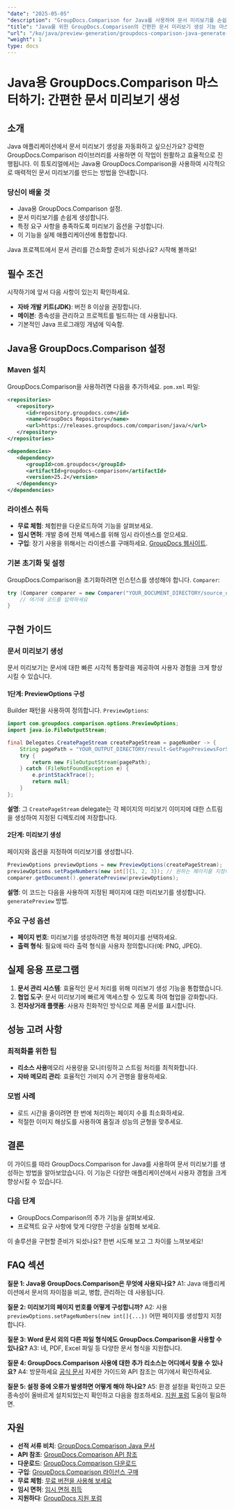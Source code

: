 ```yaml
---
"date": "2025-05-05"
"description": "GroupDocs.Comparison for Java를 사용하여 문서 미리보기를 손쉽게 생성하는 방법을 알아보세요. 애플리케이션의 사용자 경험을 향상시켜 보세요."
"title": "Java를 위한 GroupDocs.Comparison의 간편한 문서 미리보기 생성 기능 마스터하기"
"url": "/ko/java/preview-generation/groupdocs-comparison-java-generate-previews/"
"weight": 1
type: docs
---
```

# Java용 GroupDocs.Comparison 마스터하기: 간편한 문서 미리보기 생성

## 소개

Java 애플리케이션에서 문서 미리보기 생성을 자동화하고 싶으신가요? 강력한 GroupDocs.Comparison 라이브러리를 사용하면 이 작업이 원활하고 효율적으로 진행됩니다. 이 튜토리얼에서는 Java용 GroupDocs.Comparison을 사용하여 시각적으로 매력적인 문서 미리보기를 만드는 방법을 안내합니다.

### 당신이 배울 것
- Java용 GroupDocs.Comparison 설정.
- 문서 미리보기를 손쉽게 생성합니다.
- 특정 요구 사항을 충족하도록 미리보기 옵션을 구성합니다.
- 이 기능을 실제 애플리케이션에 통합합니다.

Java 프로젝트에서 문서 관리를 간소화할 준비가 되셨나요? 시작해 볼까요!

## 필수 조건

시작하기에 앞서 다음 사항이 있는지 확인하세요.

- **자바 개발 키트(JDK)**: 버전 8 이상을 권장합니다.
- **메이븐**: 종속성을 관리하고 프로젝트를 빌드하는 데 사용됩니다.
- 기본적인 Java 프로그래밍 개념에 익숙함.

## Java용 GroupDocs.Comparison 설정

### Maven 설치

GroupDocs.Comparison을 사용하려면 다음을 추가하세요. `pom.xml` 파일:

```xml
<repositories>
   <repository>
      <id>repository.groupdocs.com</id>
      <name>GroupDocs Repository</name>
      <url>https://releases.groupdocs.com/comparison/java/</url>
   </repository>
</repositories>

<dependencies>
   <dependency>
      <groupId>com.groupdocs</groupId>
      <artifactId>groupdocs-comparison</artifactId>
      <version>25.2</version>
   </dependency>
</dependencies>
```

### 라이센스 취득

- **무료 체험**: 체험판을 다운로드하여 기능을 살펴보세요.
- **임시 면허**: 개발 중에 전체 액세스를 위해 임시 라이센스를 얻으세요.
- **구입**: 장기 사용을 위해서는 라이센스를 구매하세요. [GroupDocs 웹사이트](https://purchase.groupdocs.com/buy).

### 기본 초기화 및 설정

GroupDocs.Comparison을 초기화하려면 인스턴스를 생성해야 합니다. `Comparer`:

```java
try (Comparer comparer = new Comparer("YOUR_DOCUMENT_DIRECTORY/source_document.docx")) {
    // 여기에 코드를 입력하세요
}
```

## 구현 가이드

### 문서 미리보기 생성

문서 미리보기는 문서에 대한 빠른 시각적 통찰력을 제공하여 사용자 경험을 크게 향상시킬 수 있습니다.

#### 1단계: PreviewOptions 구성

Builder 패턴을 사용하여 정의합니다. `PreviewOptions`:

```java
import com.groupdocs.comparison.options.PreviewOptions;
import java.io.FileOutputStream;

final Delegates.CreatePageStream createPageStream = pageNumber -> {
    String pagePath = "YOUR_OUTPUT_DIRECTORY/result-GetPagePreviewsForSourceDocument_" + pageNumber + ".png";
    try {
        return new FileOutputStream(pagePath);
    } catch (FileNotFoundException e) {
        e.printStackTrace();
        return null;
    }
};
```

**설명**: 그 `CreatePageStream` delegate는 각 페이지의 미리보기 이미지에 대한 스트림을 생성하여 지정된 디렉토리에 저장합니다.

#### 2단계: 미리보기 생성

페이지와 옵션을 지정하여 미리보기를 생성합니다.

```java
PreviewOptions previewOptions = new PreviewOptions(createPageStream);
previewOptions.setPageNumbers(new int[]{1, 2, 3}); // 원하는 페이지를 지정하세요
comparer.getDocument().generatePreview(previewOptions);
```

**설명**: 이 코드는 다음을 사용하여 지정된 페이지에 대한 미리보기를 생성합니다. `generatePreview` 방법.

### 주요 구성 옵션

- **페이지 번호**: 미리보기를 생성하려면 특정 페이지를 선택하세요.
- **출력 형식**: 필요에 따라 출력 형식을 사용자 정의합니다(예: PNG, JPEG).

## 실제 응용 프로그램

1. **문서 관리 시스템**: 효율적인 문서 처리를 위해 미리보기 생성 기능을 통합했습니다.
2. **협업 도구**: 문서 미리보기에 빠르게 액세스할 수 있도록 하여 협업을 강화합니다.
3. **전자상거래 플랫폼**: 사용자 친화적인 방식으로 제품 문서를 표시합니다.

## 성능 고려 사항

### 최적화를 위한 팁
- **리소스 사용**메모리 사용량을 모니터링하고 스트림 처리를 최적화합니다.
- **자바 메모리 관리**: 효율적인 가비지 수거 관행을 활용하세요.

### 모범 사례
- 로드 시간을 줄이려면 한 번에 처리하는 페이지 수를 최소화하세요.
- 적절한 이미지 해상도를 사용하여 품질과 성능의 균형을 맞추세요.

## 결론

이 가이드를 따라 GroupDocs.Comparison for Java를 사용하여 문서 미리보기를 생성하는 방법을 알아보았습니다. 이 기능은 다양한 애플리케이션에서 사용자 경험을 크게 향상시킬 수 있습니다. 

### 다음 단계
- GroupDocs.Comparison의 추가 기능을 살펴보세요.
- 프로젝트 요구 사항에 맞게 다양한 구성을 실험해 보세요.

이 솔루션을 구현할 준비가 되셨나요? 한번 시도해 보고 그 차이를 느껴보세요!

## FAQ 섹션

**질문 1: Java용 GroupDocs.Comparison은 무엇에 사용되나요?**
A1: Java 애플리케이션에서 문서의 차이점을 비교, 병합, 관리하는 데 사용됩니다.

**질문 2: 미리보기의 페이지 번호를 어떻게 구성합니까?**
A2: 사용 `previewOptions.setPageNumbers(new int[]{...})` 어떤 페이지를 생성할지 지정합니다.

**질문 3: Word 문서 외의 다른 파일 형식에도 GroupDocs.Comparison을 사용할 수 있나요?**
A3: 네, PDF, Excel 파일 등 다양한 문서 형식을 지원합니다.

**질문 4: GroupDocs.Comparison 사용에 대한 추가 리소스는 어디에서 찾을 수 있나요?**
A4: 방문하세요 [공식 문서](https://docs.groupdocs.com/comparison/java/) 자세한 가이드와 API 참조는 여기에서 확인하세요.

**질문 5: 설정 중에 오류가 발생하면 어떻게 해야 하나요?**
A5: 환경 설정을 확인하고 모든 종속성이 올바르게 설치되었는지 확인하고 다음을 참조하세요. [지원 포럼](https://forum.groupdocs.com/c/comparison) 도움이 필요하면.

## 자원

- **선적 서류 비치**: [GroupDocs.Comparison Java 문서](https://docs.groupdocs.com/comparison/java/)
- **API 참조**: [GroupDocs.Comparison API 참조](https://reference.groupdocs.com/comparison/java/)
- **다운로드**: [GroupDocs.Comparison 다운로드](https://releases.groupdocs.com/comparison/java/)
- **구입**: [GroupDocs.Comparison 라이선스 구매](https://purchase.groupdocs.com/buy)
- **무료 체험**: [무료 버전을 사용해 보세요](https://releases.groupdocs.com/comparison/java/)
- **임시 면허**: [임시 면허 취득](https://purchase.groupdocs.com/temporary-license/)
- **지원하다**: [GroupDocs 지원 포럼](https://forum.groupdocs.com/c/comparison)